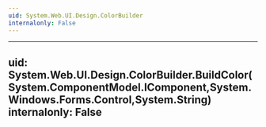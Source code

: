 ```yaml
---
uid: System.Web.UI.Design.ColorBuilder
internalonly: False
---
```


---
uid: System.Web.UI.Design.ColorBuilder.BuildColor(System.ComponentModel.IComponent,System.Windows.Forms.Control,System.String)
internalonly: False
---
